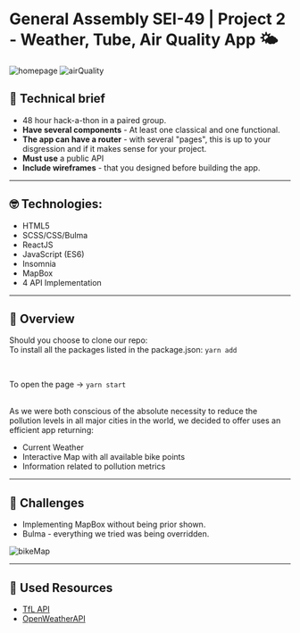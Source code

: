 # General Assembly SEI-49 | Project 2 - Weather,  Tube, Air Quality App :sun_behind_small_cloud:

![homepage](readMeImages/homepage.png)
![airQuality](readMeImages/airQuality.png)

## :page_facing_up: Technical brief
* 48 hour hack-a-thon in a paired group.
* **Have several components** - At least one classical and one functional.  
*  **The app can have a router** - with several "pages", this is up to your disgression and if it makes sense for your project.
* **Must use** a public API
* **Include wireframes** - that you designed before building the app.  
---
## :nerd_face: Technologies:
* HTML5
* SCSS/CSS/Bulma
* ReactJS
* JavaScript (ES6)
* Insomnia
* MapBox
* 4 API Implementation
--- 
## :rocket: Overview

Should you choose to clone our repo:  
To install all the packages listed in the package.json: `yarn add ` 

<br />

To open the page -> `yarn start`

<br />
As we were both conscious of the absolute necessity to reduce the pollution levels in all major cities in the world, we decided to offer uses an efficient app returning:

-   Current Weather
-   Interactive Map with all available bike points
-   Information related to pollution metrics

---
## :dart: Challenges
* Implementing MapBox without being prior shown.
* Bulma - everything we tried was being overridden.

![bikeMap](readMeImages/bikeMap.png)

---
## :star2: Used Resources
* [TfL API](https://api.tfl.gov.uk/)
* [OpenWeatherAPI](https://openweathermap.org/api)
